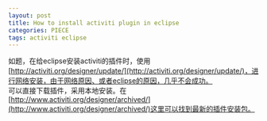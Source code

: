 ```yaml
---
layout: post
title: How to install activiti plugin in eclipse
categories: PIECE
tags: activiti eclipse
---
```

如题，在给eclipse安装activiti的插件时，使用[http://activiti.org/designer/update/](http://activiti.org/designer/update/)，进行网络安装，由于网络原因、或者eclipse的原因，几乎不会成功。  
可以直接下载插件，采用本地安装。在[http://www.activiti.org/designer/archived/](http://www.activiti.org/designer/archived/)这里可以找到最新的插件安装包。